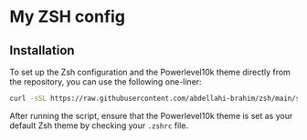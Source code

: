 # My ZSH config
## Installation

To set up the Zsh configuration and the Powerlevel10k theme directly from the repository, you can use the following one-liner:

```bash
curl -sSL https://raw.githubusercontent.com/abdellahi-brahim/zsh/main/setup.sh | bash
```

After running the script, ensure that the Powerlevel10k theme is set as your default Zsh theme by checking your `.zshrc` file.
